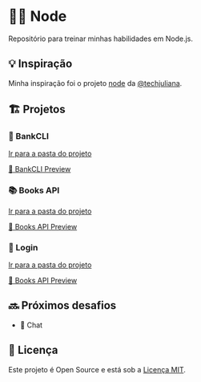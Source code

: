 # 🐢🚀 Node

Repositório para treinar minhas habilidades em Node.js.

## 💡 Inspiração

Minha inspiração foi o projeto [node](https://github.com/techjuliana/node) da [@techjuliana](https://github.com/techjuliana).

## 🏗️ Projetos

### 🏦 BankCLI

[Ir para a pasta do projeto](https://github.com/ricardospalves/node/tree/main/bank#readme)

[🎥 BankCLI Preview](https://github.com/ricardospalves/node/assets/7684963/5f51c122-af48-4e8e-b972-031e187cb120)

### 📚 Books API

[Ir para a pasta do projeto](https://github.com/ricardospalves/node/tree/main/books-api#readme)

[🎥 Books API Preview](https://github.com/ricardospalves/node/assets/7684963/85eb1549-a1dd-4d0c-8303-868f0f54b6d8)

### 🔐 Login

[Ir para a pasta do projeto](https://github.com/ricardospalves/node/tree/main/login#readme)

[🎥 Books API Preview](https://github.com/ricardospalves/node/assets/7684963/116638a8-ee6d-422c-b10a-eb0661a9b7f7)

## 🔜 Próximos desafios

- 💬 Chat

## 📝 Licença

Este projeto é Open Source e está sob a [Licença MIT](https://github.com/ricardospalves/node/blob/main/LICENSE).
